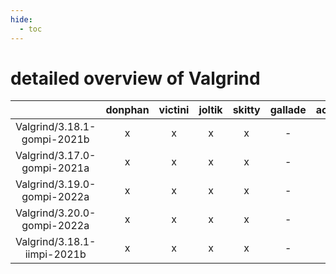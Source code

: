 ```yaml
---
hide:
  - toc
---
```


detailed overview of Valgrind
=============================

| |donphan|victini|joltik|skitty|gallade|accelgor|swalot|doduo|
| :---: | :---: | :---: | :---: | :---: | :---: | :---: | :---: | :---: |
|Valgrind/3.18.1-gompi-2021b|x|x|x|x|-|x|x|x|
|Valgrind/3.17.0-gompi-2021a|x|x|x|x|-|x|x|x|
|Valgrind/3.19.0-gompi-2022a|x|x|x|x|-|x|x|x|
|Valgrind/3.20.0-gompi-2022a|x|x|x|x|-|x|x|x|
|Valgrind/3.18.1-iimpi-2021b|x|x|x|x|-|x|x|x|
